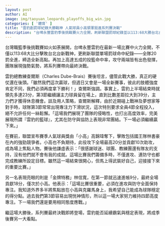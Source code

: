 ```yaml
---
layout: post
author: AI
image: img/taoyuan_leopards_playoffs_big_win.jpg
categories: [ '體育' ]
title: "雲豹創罰球紀錄大勝戰神 人氣球員小高領軍挺進系列賽決戰"
description: "台啤永豐雲豹季後挑戰賽火力全開，刷新聯盟罰球紀錄並以113:68大勝台北台新戰神。小高高錦瑋勇奪人氣球員獎並攻下20分10助攻，林信寬表現搶眼，帶領球隊將系列賽推向最終決戰。教練查爾斯強調必須持續維持四節高專注，雲豹能否延續強勢成為季後賽焦點。"
---
```

台灣職籃季後挑戰賽如火如荼展開，台啤永豐雲豹在最新一場比賽中火力全開，不僅以113:68大比分擊敗台北台新戰神，更刷新聯盟單場罰球命中紀錄——全隊20罰全進，締造全新高點。再加上高達五成的投籃命中率，攻守兩端皆有出色發揮，團隊展現強勢氣勢，將系列賽帶向最終決戰。

雲豹總教練查爾斯（Charles Dube-Brais）賽後坦言，儘管此戰大勝，真正的硬仗還在後頭。「雖然我們這次贏球，但週日又會是一場全新賽事，彼此的肢體強度肯定不同，我們必須再度拿下勝利！」查爾斯強調。事實上，雲豹上半場結束時就領先多達23分，第3節繼續讓主力球員留在場上，直到比數差距拉大到39分，主力們才獲得休息機會。談及用人策略，查爾斯解釋，由於近期碰上戰神及夢想家等對手時，球隊第3節常常出現專注力下滑狀況，這次特別要求全員4節全程投入，絕不允許任何一絲鬆懈。「這場我們展現了團隊的侵略性，也打出高度效率，完美展現所謂『雲豹的籃球』，尤其在防守與協防上表現非常團結。下一場必須繼續贏下來。」

在賽前，聯盟宣布賽季人氣球員獎由「小高」高錦瑋奪下，擊敗包括國王隊林書豪在內的強勁競爭者。小高也不負期待，此役攻下全場最高20分並貢獻10次助攻，成為場上焦點人物。賽後他謙虛表示：「很感謝球迷、球團、教練團還有隊友的支持，沒有他們就不會有我的成就。這場比賽我們籌備多時，不僅進攻、連防守也都完成教練所設定目標。雖然這一場結束很開心，但馬上得武裝好自己，迎接接下來的重要比賽。」

另一名表現亮眼的則是「金牌特務」林信寬，在第一節就迅速進帳9分，最終全場貢獻18分，僅次於小高。他表示：「這場比賽很重要，必須在進攻與防守全面保持專注。我知道外界多半將焦點放在小高與克羅馬身上，我希望自己能成為球隊穩定的得分點。過去我們第3節容易出現恍神情形，所以這一場大家努力維持四節高度專注。下一場我們還是要用相同態度應戰。」

繼這場大勝後，系列賽最終決戰即將登場，雲豹能否延續霸氣與穩定表現，將成季後賽另一大看點。
